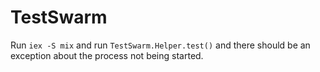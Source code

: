 # TestSwarm

Run `iex -S mix` and run `TestSwarm.Helper.test()` and there should be an exception about the process not being started.
